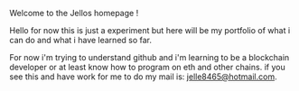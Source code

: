 Welcome to the Jellos homepage !


Hello for now this is just a experiment but here will be my portfolio of what i can do and what i have learned so far.

For now i'm trying to understand github and i'm learning to be a blockchain developer or at least know how to program on eth and other chains.
if you see this and have work for me to do my mail is: jelle8465@hotmail.com. 




